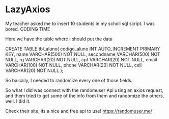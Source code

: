 # LazyAxios
My teacher asked me to insert 10 students in my scholl sql script. I was bored. CODING TIME

Here we have the table where I should put the data

CREATE TABLE tbl_aluno(
     codigo_aluno 			INT AUTO_INCREMENT PRIMARY KEY,
     name 					    VARCHAR(500) 		NOT NULL,
     secondname 				VARCHAR(500) NOT NULL,
     rg 					      VARCHAR(20) NOT NULL,
     cpf 					      VARCHAR(20) NOT NULL,
     email 		          VARCHAR(100) NOT NULL,
     phone 				      VARCHAR(20) NOT NULL,
     cell 				      VARCHAR(20) NOT NULL
);

So baically, I needed to randomize every one of those fields.

So what I did was connect with the randomuser Api using an axios request, and them tried to get
some of the info from them and randomize the others, well. I did it.

Check their site, its a nice and free api to use!
https://randomuser.me/
